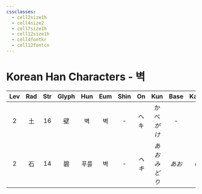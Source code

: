 ```yaml
---
cssclasses:
  - cell2size1h
  - cell4size2
  - cell7size1h
  - cell12size1h
  - cell4fontkr
  - cell12fontcn
---
```


# Korean Han Characters - 벽

| Lev | Rad | Str | Glyph | Hun | Eum | Shin |  On  |     Kun     | Base | Kana | Simp | Man | Can  |         Viet         |
| :-: | :-: | :-: | :---: | :-: | :-: | :--: | :--: | :---------: | :--: | :--: | :--: | :-: | :--: | :------------------: |
|  2  |  土  | 16  |   壁   |  벽  |  벽  |  -   |  ヘキ  | かべ<br>*がけ*  |  -   |  -   |  -   | bì  | bik1 |         bích         |
|  2  |  石  | 14  |   碧   | 푸를  |  벽  |  -   | *ヘキ* | *あお<br>みどり* | *あお* | *い*  |  -   | bì  | bik1 | bích<br>biếc<br>vách |
